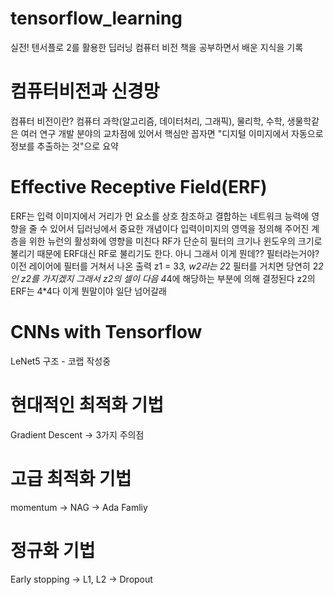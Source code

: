 # tensorflow_learning
실전! 텐서플로 2를 활용한 딥러닝 컴퓨터 비전 책을 공부하면서 배운 지식을 기록

# 컴퓨터비전과 신경망
컴퓨터 비전이란?
컴퓨터 과학(알고리즘, 데이터처리, 그래픽), 물리학, 수학, 생물학같은 여러 연구 개발 분야의 교차점에 있어서 핵심만 꼽자면 "디지털 이미지에서 자동으로 정보를 추출하는 것"으로 요약

# Effective Receptive Field(ERF)
ERF는 입력 이미지에서 거리가 먼 요소를 상호 참조하고 결합하는 네트워크 능력에 영향을 줄 수 있어서 딥러닝에서 중요한 개념이다
입력이미지의 영역을 정의해 주어진 계층을 위한 뉴런의 활성화에 영향을 미친다
RF가 단순히 필터의 크기나 윈도우의 크기로 불리기 때문에 ERF대신 RF로 불리기도 한다. 
아니 그래서 이게 뭔데?? 필터라는거야? 이전 레이어에 필터를 거쳐서 나온 출력 z1 = 3*3, w2라는 2*2 필터를 거치면 당연히 2*2인 z2를 가지겠지 그래서 z2의 셀이 다음 4*4에 해당하는 부분에 의해 결정된다 z2의 ERF는 4*4다 이게 뭔말이야 일단 넘어갈래

# CNNs with Tensorflow
LeNet5 구조 - 코랩 작성중

# 현대적인 최적화 기법
Gradient Descent -> 3가지 주의점 

# 고급 최적화 기법
momentum -> NAG -> Ada Famliy 

# 정규화 기법
Early stopping -> L1, L2 -> Dropout
